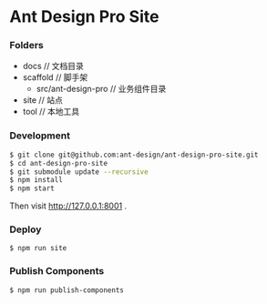 # Ant Design Pro Site

### Folders

- docs // 文档目录
- scaffold // 脚手架
    - src/ant-design-pro // 业务组件目录
- site // 站点
- tool // 本地工具

### Development

```bash
$ git clone git@github.com:ant-design/ant-design-pro-site.git
$ cd ant-design-pro-site
$ git submodule update --recursive
$ npm install
$ npm start
```

Then visit http://127.0.0.1:8001 .

### Deploy

```
$ npm run site
```

### Publish Components

```
$ npm run publish-components
```
